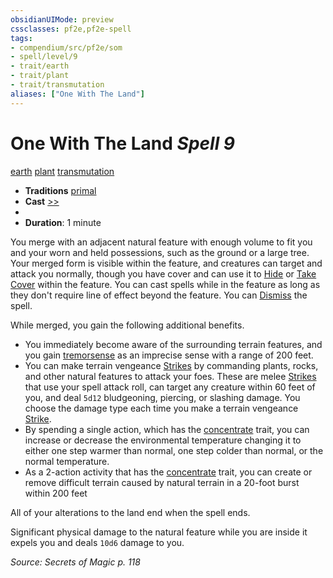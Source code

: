 ```yaml
---
obsidianUIMode: preview
cssclasses: pf2e,pf2e-spell
tags:
- compendium/src/pf2e/som
- spell/level/9
- trait/earth
- trait/plant
- trait/transmutation
aliases: ["One With The Land"]
---
```

# One With The Land *Spell 9*   
[earth](rules/traits/earth.md "Earth Energy & Element Trait")  [plant](rules/traits/plant.md "Plant Creature Type Trait")  [transmutation](rules/traits/transmutation.md "Transmutation School Trait")  

- **Traditions** [primal](rules/traits/primal.md "Primal Tradition Trait")
- **Cast** [>>](rules/core-rulebook/chapter-9-playing-the-game.md#Actions "Two-Action") 
- 
- **Duration**: 1 minute

You merge with an adjacent natural feature with enough volume to fit you and your worn and held possessions, such as the ground or a large tree. Your merged form is visible within the feature, and creatures can target and attack you normally, though you have cover and can use it to [Hide](rules/actions/hide.md) or [Take Cover](rules/actions/take-cover.md) within the feature. You can cast spells while in the feature as long as they don't require line of effect beyond the feature. You can [Dismiss](rules/actions/dismiss.md) the spell.

While merged, you gain the following additional benefits.

- You immediately become aware of the surrounding terrain features, and you gain [tremorsense](rules/abilities/tremorsense.md) as an imprecise sense with a range of 200 feet.
- You can make terrain vengeance [Strikes](rules/actions/strike.md) by commanding plants, rocks, and other natural features to attack your foes. These are melee [Strikes](rules/actions/strike.md) that use your spell attack roll, can target any creature within 60 feet of you, and deal `5d12` bludgeoning, piercing, or slashing damage. You choose the damage type each time you make a terrain vengeance [Strike](rules/actions/strike.md).
- By spending a single action, which has the [concentrate](rules/traits/concentrate.md "Concentrate Action & Ability Trait") trait, you can increase or decrease the environmental temperature changing it to either one step warmer than normal, one step colder than normal, or the normal temperature.
- As a 2-action activity that has the [concentrate](rules/traits/concentrate.md "Concentrate Action & Ability Trait") trait, you can create or remove difficult terrain caused by natural terrain in a 20-foot burst within 200 feet

All of your alterations to the land end when the spell ends.

Significant physical damage to the natural feature while you are inside it expels you and deals `10d6` damage to you.

*Source: Secrets of Magic p. 118*